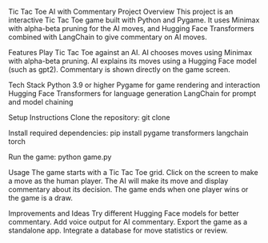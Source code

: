 Tic Tac Toe AI with Commentary
Project Overview
This project is an interactive Tic Tac Toe game built with Python and Pygame. It uses Minimax with alpha-beta pruning for the AI moves, and Hugging Face Transformers combined with LangChain to give commentary on AI moves.

Features
Play Tic Tac Toe against an AI.
AI chooses moves using Minimax with alpha-beta pruning.
AI explains its moves using a Hugging Face model (such as gpt2).
Commentary is shown directly on the game screen.

Tech Stack
Python 3.9 or higher
Pygame for game rendering and interaction
Hugging Face Transformers for language generation
LangChain for prompt and model chaining

Setup Instructions
Clone the repository:
git clone <your-repo-url>

Install required dependencies:
pip install pygame transformers langchain torch

Run the game:
python game.py

Usage
The game starts with a Tic Tac Toe grid.
Click on the screen to make a move as the human player.
The AI will make its move and display commentary about its decision.
The game ends when one player wins or the game is a draw.

Improvements and Ideas
Try different Hugging Face models for better commentary.
Add voice output for AI commentary.
Export the game as a standalone app.
Integrate a database for move statistics or review.
